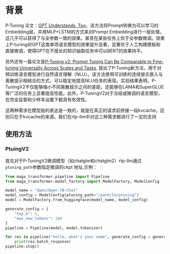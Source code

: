 # 背景
P-Tuning 论文：[GPT Understands, Too](https://arxiv.org/abs/2103.10385)，该方法将Prompt转换为可以学习的Embedding层，并用MLP+LSTM的方式来对Prompt Embedding进行一层处理。这几乎可以获得了与全参数一致的效果。甚至在某些任务上优于全参数微调。效果上P-tuning对GPT这类单项语言模型的效果提升显著，显著优于人工构建模板和直接微调，使得GPT在不擅长的知识抽取任务中可以BERT的效果持平。

另外还有一篇论文是[P-Tuning v2: Prompt Tuning Can Be Comparable to Fine-tuning Universally Across Scales and Tasks](https://arxiv.org/pdf/2110.07602.pdf), 提出了P-Tuning新方法，用于对预训练语言模型进行自然语言理解（NLU）。该方法使用可训练的连续提示嵌入与离散提示相结合的方式，可以稳定地提高NLU任务的表现。实验结果表明，P-TuningV2不仅能够缩小不同离散提示之间的差距，还能够在LAMA和SuperGLUE等广泛的任务上显著提高性能。此外，P-TuningV2对于冻结或微调的语言模型，在完全监督和少样本设置下都具有有效性。

这两种需求在模型层的表达是一致的，就是在真正的请求前拼接一段kvcache，区别只在于kvcache的来源。我们在rtp-llm中对这三种需求都进行了一定的支持

## 使用方法
### PtuingV2
首先对于P-TuningV2微调模型（如chatglm和chatglm2）rtp-llm通过`ptuning_path`参数指定微调的ckpt 地址,示例：
``` python
from maga_transformer.pipeline import Pipeline
from maga_transformer.model_factory import ModelFactory, ModelConfig

model_name = "Qwen/Qwen-7B-Chat"
model_config = ModelConfig(ptuning_path="/path/to/ptuning")
model = ModelFactory.from_huggingface(model_name, model_config)

generate_config = {
    "top_k": 1,
    "max_new_tokens": 100
}
pipeline = Pipeline(model, model.tokenizer)

for res in pipeline("hello, what's your name", generate_config = generate_config):
    print(res.batch_response)
pipeline.stop()

```